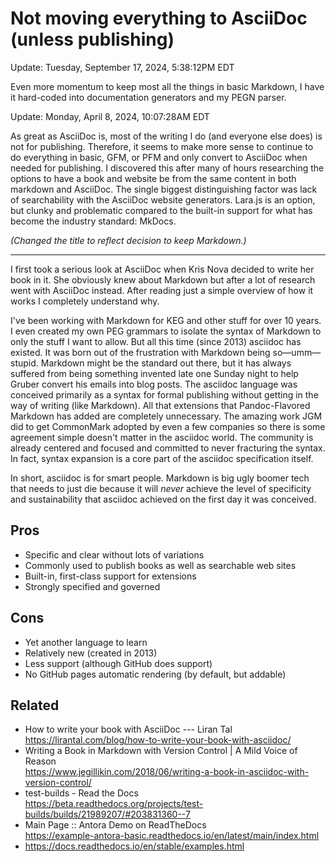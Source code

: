 # Not moving everything to AsciiDoc (unless publishing)

Update: Tuesday, September 17, 2024,  5:38:12PM EDT

Even more momentum to keep most all the things in basic Markdown, I have it hard-coded into documentation generators and my PEGN parser.

Update: Monday, April 8, 2024, 10:07:28AM EDT

As great as AsciiDoc is, most of the writing I do (and everyone else does) is not for publishing. Therefore, it seems to make more sense to continue to do everything in basic, GFM, or PFM and only convert to AsciiDoc when needed for publishing. I discovered this after many of hours researching the options to have a book and website be from the same content in both markdown and AsciiDoc. The single biggest distinguishing factor was lack of searchability with the AsciiDoc website generators. Lara.js is an option, but clunky and problematic compared to the built-in support for what has become the industry standard: MkDocs.

*(Changed the title to reflect decision to keep Markdown.)*

----

I first took a serious look at AsciiDoc when Kris Nova decided to write her book in it. She obviously knew about Markdown but after a lot of research went with AsciiDoc instead. After reading just a simple overview of how it works I completely understand why.

I've been working with Markdown for KEG and other stuff for over 10 years. I even created my own PEG grammars to isolate the syntax of Markdown to only the stuff I want to allow. But all this time (since 2013) asciidoc has existed. It was born out of the frustration with Markdown being so—umm—stupid. Markdown might be the standard out there, but it has always suffered from being something invented late one Sunday night to help Gruber convert his emails into blog posts. The asciidoc language was conceived primarily as a syntax for formal publishing without getting in the way of writing (like Markdown). All that extensions that Pandoc-Flavored Markdown has added are completely unnecessary. The amazing work JGM did to get CommonMark adopted by even a few companies so there is some agreement simple doesn't matter in the asciidoc world. The community is already centered and focused and committed to never fracturing the syntax. In fact, syntax expansion is a core part of the asciidoc specification itself.

In short, asciidoc is for smart people. Markdown is big ugly boomer tech that needs to just die because it will *never* achieve the level of specificity and sustainability that asciidoc achieved on the first day it was conceived.

## Pros

* Specific and clear without lots of variations
* Commonly used to publish books as well as searchable web sites
* Built-in, first-class support for extensions
* Strongly specified and governed

## Cons

* Yet another language to learn
* Relatively new (created in 2013)
* Less support (although GitHub does support)
* No GitHub pages automatic rendering (by default, but addable)

## Related

* How to write your book with AsciiDoc --- Liran Tal  
  <https://lirantal.com/blog/how-to-write-your-book-with-asciidoc/>
* Writing a Book in Markdown with Version Control \| A Mild Voice of Reason  
  <https://www.jegillikin.com/2018/06/writing-a-book-in-asciidoc-with-version-control/>
* test-builds - Read the Docs  
  <https://beta.readthedocs.org/projects/test-builds/builds/21989207/#203831360--7>
* Main Page :: Antora Demo on ReadTheDocs  
  <https://example-antora-basic.readthedocs.io/en/latest/main/index.html>
* <https://docs.readthedocs.io/en/stable/examples.html>
